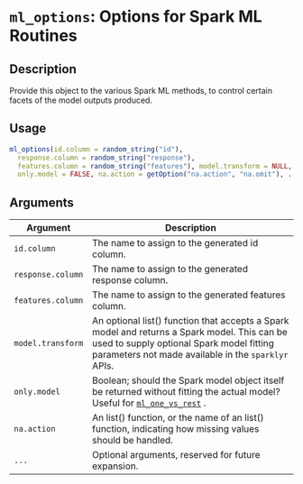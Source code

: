 # `ml_options`: Options for Spark ML Routines

## Description


 Provide this object to the various Spark ML methods, to control certain
 facets of the model outputs produced.


## Usage

```r
ml_options(id.column = random_string("id"),
  response.column = random_string("response"),
  features.column = random_string("features"), model.transform = NULL,
  only.model = FALSE, na.action = getOption("na.action", "na.omit"), ...)
```


## Arguments

Argument      |Description
------------- |----------------
```id.column```     |     The name to assign to the generated id column.
```response.column```     |     The name to assign to the generated response column.
```features.column```     |     The name to assign to the generated features column.
```model.transform```     |     An optional list() function that accepts a Spark model and returns a Spark model. This can be used to supply optional Spark model fitting parameters not made available in the `sparklyr` APIs.
```only.model```     |     Boolean; should the Spark model object itself be returned without fitting the actual model? Useful for [`ml_one_vs_rest`](ml_one_vs_rest.html) .
```na.action```     |     An list() function, or the name of an list() function, indicating how missing values should be handled.
```...```     |     Optional arguments, reserved for future expansion.

